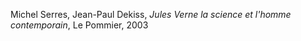 Michel Serres, Jean-Paul Dekiss, _Jules Verne la science et l'homme contemporain_, Le Pommier, 2003
